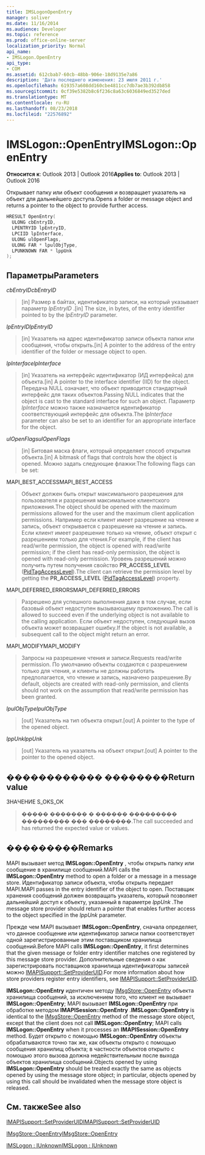 ```yaml
---
title: IMSLogonOpenEntry
manager: soliver
ms.date: 11/16/2014
ms.audience: Developer
ms.topic: reference
ms.prod: office-online-server
localization_priority: Normal
api_name:
- IMSLogon.OpenEntry
api_type:
- COM
ms.assetid: 612cbab7-60cb-48bb-906e-18d9135e7a86
description: 'Дата последнего изменения: 23 июля 2011 г.'
ms.openlocfilehash: 619357a608dd160cbe4811cc7db7ae3b392db858
ms.sourcegitcommit: 0cf39e5382b8c6f236c8a63c6036849ed3527ded
ms.translationtype: MT
ms.contentlocale: ru-RU
ms.lasthandoff: 08/23/2018
ms.locfileid: "22576892"
---
```

# <a name="imslogonopenentry"></a><span data-ttu-id="19c41-103">IMSLogon::OpenEntry</span><span class="sxs-lookup"><span data-stu-id="19c41-103">IMSLogon::OpenEntry</span></span>

  
  
<span data-ttu-id="19c41-104">**Относится к**: Outlook 2013 | Outlook 2016</span><span class="sxs-lookup"><span data-stu-id="19c41-104">**Applies to**: Outlook 2013 | Outlook 2016</span></span> 
  
<span data-ttu-id="19c41-105">Открывает папку или объект сообщения и возвращает указатель на объект для дальнейшего доступа.</span><span class="sxs-lookup"><span data-stu-id="19c41-105">Opens a folder or message object and returns a pointer to the object to provide further access.</span></span> 
  
```cpp
HRESULT OpenEntry(
  ULONG cbEntryID,
  LPENTRYID lpEntryID,
  LPCIID lpInterface,
  ULONG ulOpenFlags,
  ULONG FAR * lpulObjType,
  LPUNKNOWN FAR * lppUnk
);
```

## <a name="parameters"></a><span data-ttu-id="19c41-106">Параметры</span><span class="sxs-lookup"><span data-stu-id="19c41-106">Parameters</span></span>

 <span data-ttu-id="19c41-107">_cbEntryID_</span><span class="sxs-lookup"><span data-stu-id="19c41-107">_cbEntryID_</span></span>
  
> <span data-ttu-id="19c41-108">[in] Размер в байтах, идентификатор записи, на который указывает параметр _lpEntryID_ .</span><span class="sxs-lookup"><span data-stu-id="19c41-108">[in] The size, in bytes, of the entry identifier pointed to by the  _lpEntryID_ parameter.</span></span> 
    
 <span data-ttu-id="19c41-109">_lpEntryID_</span><span class="sxs-lookup"><span data-stu-id="19c41-109">_lpEntryID_</span></span>
  
> <span data-ttu-id="19c41-110">[in] Указатель на адрес идентификатор записи объекта папки или сообщения, чтобы открыть.</span><span class="sxs-lookup"><span data-stu-id="19c41-110">[in] A pointer to the address of the entry identifier of the folder or message object to open.</span></span> 
    
 <span data-ttu-id="19c41-111">_lpInterface_</span><span class="sxs-lookup"><span data-stu-id="19c41-111">_lpInterface_</span></span>
  
> <span data-ttu-id="19c41-112">[in] Указатель на интерфейс идентификатор (ИД интерфейса) для объекта.</span><span class="sxs-lookup"><span data-stu-id="19c41-112">[in] A pointer to the interface identifier (IID) for the object.</span></span> <span data-ttu-id="19c41-113">Передача NULL означает, что объект приводится стандартный интерфейс для таких объектов.</span><span class="sxs-lookup"><span data-stu-id="19c41-113">Passing NULL indicates that the object is cast to the standard interface for such an object.</span></span> <span data-ttu-id="19c41-114">Параметр _lpInterface_ можно также назначается идентификатор соответствующий интерфейс для объекта.</span><span class="sxs-lookup"><span data-stu-id="19c41-114">The  _lpInterface_ parameter can also be set to an identifier for an appropriate interface for the object.</span></span> 
    
 <span data-ttu-id="19c41-115">_ulOpenFlags_</span><span class="sxs-lookup"><span data-stu-id="19c41-115">_ulOpenFlags_</span></span>
  
> <span data-ttu-id="19c41-116">[in] Битовая маска флаги, который определяет способ открытия объекта.</span><span class="sxs-lookup"><span data-stu-id="19c41-116">[in] A bitmask of flags that controls how the object is opened.</span></span> <span data-ttu-id="19c41-117">Можно задать следующие флажки:</span><span class="sxs-lookup"><span data-stu-id="19c41-117">The following flags can be set:</span></span>
    
<span data-ttu-id="19c41-118">MAPI_BEST_ACCESS</span><span class="sxs-lookup"><span data-stu-id="19c41-118">MAPI_BEST_ACCESS</span></span> 
  
> <span data-ttu-id="19c41-119">Объект должен быть открыт максимального разрешения для пользователя и разрешения максимальное клиентского приложения.</span><span class="sxs-lookup"><span data-stu-id="19c41-119">The object should be opened with the maximum permissions allowed for the user and the maximum client application permissions.</span></span> <span data-ttu-id="19c41-120">Например если клиент имеет разрешение на чтение и запись, объект открывается с разрешение на чтение и запись. Если клиент имеет разрешение только на чтение, объект открыт с разрешением только для чтения.</span><span class="sxs-lookup"><span data-stu-id="19c41-120">For example, if the client has read/write permission, the object is opened with read/write permission; if the client has read-only permission, the object is opened with read-only permission.</span></span> <span data-ttu-id="19c41-121">Уровень разрешений можно получить путем получения свойство **PR_ACCESS_LEVEL** ([PidTagAccessLevel](pidtagaccesslevel-canonical-property.md)).</span><span class="sxs-lookup"><span data-stu-id="19c41-121">The client can retrieve the permission level by getting the **PR_ACCESS_LEVEL** ([PidTagAccessLevel](pidtagaccesslevel-canonical-property.md)) property.</span></span>
    
<span data-ttu-id="19c41-122">MAPI_DEFERRED_ERRORS</span><span class="sxs-lookup"><span data-stu-id="19c41-122">MAPI_DEFERRED_ERRORS</span></span> 
  
> <span data-ttu-id="19c41-123">Разрешено для успешного выполнения даже в том случае, если базовый объект недоступен вызывающему приложению.</span><span class="sxs-lookup"><span data-stu-id="19c41-123">The call is allowed to succeed even if the underlying object is not available to the calling application.</span></span> <span data-ttu-id="19c41-124">Если объект недоступен, следующий вызов объекта может возвращает ошибку.</span><span class="sxs-lookup"><span data-stu-id="19c41-124">If the object is not available, a subsequent call to the object might return an error.</span></span>
    
<span data-ttu-id="19c41-125">MAPI_MODIFY</span><span class="sxs-lookup"><span data-stu-id="19c41-125">MAPI_MODIFY</span></span> 
  
> <span data-ttu-id="19c41-126">Запросы на разрешение чтения и записи.</span><span class="sxs-lookup"><span data-stu-id="19c41-126">Requests read/write permission.</span></span> <span data-ttu-id="19c41-127">По умолчанию объекты создаются с разрешением только для чтения, и клиенты не должны работать предполагается, что чтение и запись, назначено разрешение.</span><span class="sxs-lookup"><span data-stu-id="19c41-127">By default, objects are created with read-only permission, and clients should not work on the assumption that read/write permission has been granted.</span></span> 
    
 <span data-ttu-id="19c41-128">_lpulObjType_</span><span class="sxs-lookup"><span data-stu-id="19c41-128">_lpulObjType_</span></span>
  
> <span data-ttu-id="19c41-129">[out] Указатель на тип объекта открыт.</span><span class="sxs-lookup"><span data-stu-id="19c41-129">[out] A pointer to the type of the opened object.</span></span>
    
 <span data-ttu-id="19c41-130">_lppUnk_</span><span class="sxs-lookup"><span data-stu-id="19c41-130">_lppUnk_</span></span>
  
> <span data-ttu-id="19c41-131">[out] Указатель на указатель на объект открыт.</span><span class="sxs-lookup"><span data-stu-id="19c41-131">[out] A pointer to the pointer to the opened object.</span></span>
    
## <a name="return-value"></a><span data-ttu-id="19c41-132">������������ ��������</span><span class="sxs-lookup"><span data-stu-id="19c41-132">Return value</span></span>

<span data-ttu-id="19c41-133">ЗНАЧЕНИЕ S_OK</span><span class="sxs-lookup"><span data-stu-id="19c41-133">S_OK</span></span> 
  
> <span data-ttu-id="19c41-134">����� ������� � ������ ��������� ��������� ��� ��������.</span><span class="sxs-lookup"><span data-stu-id="19c41-134">The call succeeded and has returned the expected value or values.</span></span>
    
## <a name="remarks"></a><span data-ttu-id="19c41-135">���������</span><span class="sxs-lookup"><span data-stu-id="19c41-135">Remarks</span></span>

<span data-ttu-id="19c41-136">MAPI вызывает метод **IMSLogon::OpenEntry** , чтобы открыть папку или сообщение в хранилище сообщений.</span><span class="sxs-lookup"><span data-stu-id="19c41-136">MAPI calls the **IMSLogon::OpenEntry** method to open a folder or a message in a message store.</span></span> <span data-ttu-id="19c41-137">Идентификатор записи объекта, чтобы открыть передает MAPI.</span><span class="sxs-lookup"><span data-stu-id="19c41-137">MAPI passes in the entry identifier of the object to open.</span></span> <span data-ttu-id="19c41-138">Поставщик хранения сообщений должен возвращать указатель, который позволяет дальнейший доступ к объекту, указанный в параметре _lppUnk_ .</span><span class="sxs-lookup"><span data-stu-id="19c41-138">The message store provider should return a pointer that enables further access to the object specified in the  _lppUnk_ parameter.</span></span> 
  
<span data-ttu-id="19c41-139">Прежде чем MAPI вызывает **IMSLogon::OpenEntry**, сначала определяет, что данное сообщение или идентификатор записи папки соответствует одной зарегистрированные этим поставщиком хранилища сообщений.</span><span class="sxs-lookup"><span data-stu-id="19c41-139">Before MAPI calls **IMSLogon::OpenEntry**, it first determines that the given message or folder entry identifier matches one registered by this message store provider.</span></span> <span data-ttu-id="19c41-140">Дополнительные сведения о как зарегистрировать поставщиков хранилища идентификаторы записей можно [IMAPISupport::SetProviderUID](imapisupport-setprovideruid.md).</span><span class="sxs-lookup"><span data-stu-id="19c41-140">For more information about how store providers register entry identifiers, see [IMAPISupport::SetProviderUID](imapisupport-setprovideruid.md).</span></span>
  
 <span data-ttu-id="19c41-141">**IMSLogon::OpenEntry** идентичен методу [IMsgStore::OpenEntry](imsgstore-openentry.md) объекта хранилища сообщений, за исключением того, что клиент не вызывает **IMSLogon::OpenEntry**; MAPI вызывает **IMSLogon::OpenEntry** при обработке методом **IMAPISession::OpenEntry** .</span><span class="sxs-lookup"><span data-stu-id="19c41-141">**IMSLogon::OpenEntry** is identical to the [IMsgStore::OpenEntry](imsgstore-openentry.md) method of the message store object, except that the client does not call **IMSLogon::OpenEntry**; MAPI calls **IMSLogon::OpenEntry** when it processes an **IMAPISession::OpenEntry** method.</span></span> <span data-ttu-id="19c41-142">Будет открыто с помощью **IMSLogon::OpenEntry** объекты обрабатываются точно так же, как объекты открыто с помощью сообщения хранилищ объекта; в частности объектов открыто с помощью этого вызова должна недействительным после выхода объектов хранилища сообщений.</span><span class="sxs-lookup"><span data-stu-id="19c41-142">Objects opened by using **IMSLogon::OpenEntry** should be treated exactly the same as objects opened by using the message store object; in particular, objects opened by using this call should be invalidated when the message store object is released.</span></span> 
  
## <a name="see-also"></a><span data-ttu-id="19c41-143">См. также</span><span class="sxs-lookup"><span data-stu-id="19c41-143">See also</span></span>



[<span data-ttu-id="19c41-144">IMAPISupport::SetProviderUID</span><span class="sxs-lookup"><span data-stu-id="19c41-144">IMAPISupport::SetProviderUID</span></span>](imapisupport-setprovideruid.md)
  
[<span data-ttu-id="19c41-145">IMsgStore::OpenEntry</span><span class="sxs-lookup"><span data-stu-id="19c41-145">IMsgStore::OpenEntry</span></span>](imsgstore-openentry.md)
  
[<span data-ttu-id="19c41-146">IMSLogon : IUnknown</span><span class="sxs-lookup"><span data-stu-id="19c41-146">IMSLogon : IUnknown</span></span>](imslogoniunknown.md)

